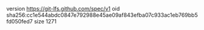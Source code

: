 version https://git-lfs.github.com/spec/v1
oid sha256:cc1e544abdc0847e792988e45ae09af843efba07c933ac1eb769bb5fd050fed7
size 1271
